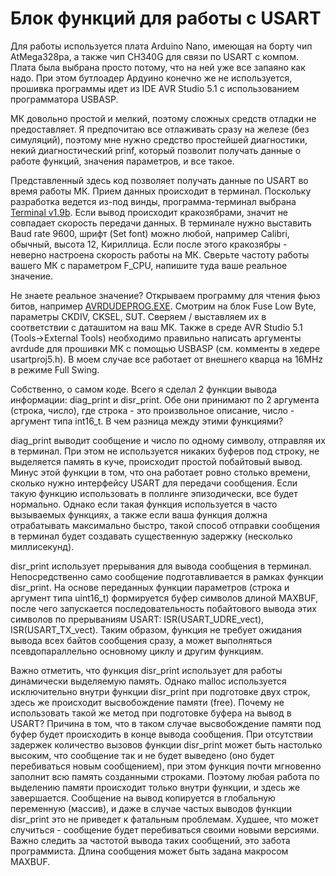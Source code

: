 # Блок функций для работы с USART

Для работы используется плата Arduino Nano, имеющая на борту чип AtMega328pa, а также чип CH340G для связи по USART с компом.
Плата была выбрана просто потому, что на ней уже все запаяно как надо. При этом бутлоадер Ардуино конечно же не используется, прошивка программы идет из IDE AVR Studio 5.1 с использованием программатора USBASP.

МК довольно простой и мелкий, поэтому сложных средств отладки не предоставляет. Я предпочитаю все отлаживать сразу на железе (без симуляций), поэтому мне нужно средство простейшей диагностики, некий диагностический prinf, который позволит получать данные о работе функций, значения параметров, и все такое.

Представленный здесь код позволяет получать данные по USART во время работы МК. Прием данных происходит в терминал. Поскольку разработка ведется из-под винды, программа-терминал выбрана [Terminal v1.9b](https://robotchip.ru/terminal-1-9b/). Если вывод происходит кракозябрами, значит не совпадает скорость передачи данных. В терминале нужно выставить Baud rate 9600, шрифт (Set font) можно любой, например Calibri, обычный, высота 12, Кириллица. Если после этого кракозябры - неверно настроена скорость работы на МК. Сверьте частоту работы вашего МК с параметром F_CPU, напишите туда ваше реальное значение.

Не знаете реальное значение? Открываем программу для чтения фьюз битов, например [AVRDUDEPROG.EXE](http://download.savannah.gnu.org/releases/avrdude/). Смотрим на блок Fuse Low Byte, параметры CKDIV, CKSEL, SUT. Сверяем / выставляем их в соответствии с даташитом на ваш МК. Также в среде AVR Studio 5.1 (Tools->External Tools) необходимо правильно написать аргументы avrdude для прошивки МК с помощью USBASP (см. комменты в хедере usartproj5.h). В моем случае все работает от внешнего кварца на 16MHz в режиме Full Swing.

Собственно, о самом коде. Всего я сделал 2 функции вывода информации: diag_print и disr_print. Обе они принимают по 2 аргумента (строка, число), где строка - это произвольное описание, число - аргумент типа int16_t. В чем разница между этими функциями?

diag_print выводит сообщение и число по одному символу, отправляя их в терминал. При этом не используется никаких буферов под строку, не выделяется память в куче, происходит простой побайтовый вывод. Минус этой функции в том, что она работает ровно столько времени, сколько нужно интерфейсу USART для передачи сообщения. Если такую функцию использовать в поллинге эпизодически, все будет нормально. Однако если такая функция используется в часто вызываемых функциях, а также если ваша функция должна отрабатывать максимально быстро, такой способ отправки сообщения в терминал будет создавать существенную задержку (несколько миллисекунд).

disr_print использует прерывания для вывода сообщения в терминал. Непосредственно само сообщение подготавливается в рамках функции disr_print. На основе переданных функции параметров (строка и аргумент типа uint16_t) формируется буфер символов длиной MAXBUF, после чего запускается последовательность побайтового вывода этих символов по прерываниям USART: ISR(USART_UDRE_vect), ISR(USART_TX_vect). Таким образом, функция не требует ожидания вывода всех байтов сообщения сразу, а может выполняться псевдопараллельно основному циклу и другим функциям.

Важно отметить, что функция disr_print использует для работы динамически выделяемую память. Однако malloc используется исключительно внутри функции disr_print при подготовке двух строк, здесь же происходит высвобождение памяти (free). Почему не использовать такой же метод при подготовке буфера на вывод в USART? Причина в том, что в таком случае высвобождение памяти под буфер будет происходить в конце вывода сообщения. При отсутствии задержек количество вызовов функции disr_print может быть настолько высоким, что сообщение так и не будет выведено (оно будет перебиваться новым сообщением), при этом функция почти мгновенно заполнит всю память созданными строками. Поэтому любая работа по выделению памяти происходит только внутри функции, и здесь же завершается. Сообщение на вывод копируется в глобальную переменную (массив), и даже в случае частых выводов функции disr_print это не приведет к фатальным проблемам. Худшее, что может случиться - сообщение будет перебиваться своими новыми версиями. Важно следить за частотой вывода таких сообщений, это забота программиста. Длина сообщения может быть задана макросом MAXBUF.
